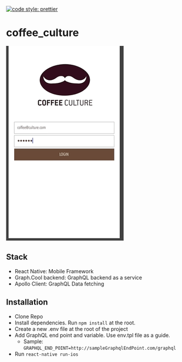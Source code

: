 [![code style: prettier](https://img.shields.io/badge/code_style-prettier-ff69b4.svg?style=flat-square)](https://github.com/prettier/prettier)
# coffee_culture

![](https://github.com/larryranches/coffee_culture/blob/master/coffee-culture-sample.gif)

## Stack
- React Native: Mobile Framework
- Graph.Cool backend: GraphQL backend as a service
- Apollo Client: GraphQL Data fetching


## Installation
- Clone Repo
- Install dependencies. Run ```npm install``` at the root.
- Create a new .env file at the root of the project
- Add GraphQL end point and variable. Use env.tpl file as a guide.
  - Sample: ```GRAPHQL_END_POINT=http://sampleGraphqlEndPoint.com/graphql```
- Run ```react-native run-ios```
